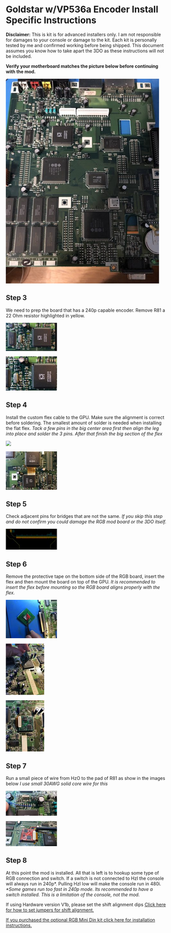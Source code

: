 ﻿
# Goldstar w/VP536a Encoder Install Specific Instructions

**Disclaimer:**
 This is kit is for advanced installers only. I am not responsible for damages to your console or damage to the kit.  Each kit is personally tested by me and confirmed working before being shipped.  This document assumes you know how to take apart the 3DO as these instructions will not be included. 

**Verify your motherboard matches the picture below before continuing with the mod.**

[![](./images/goldvp536a/board_thumb.jpg)](./images/goldvp536a/board.jpg)

## Step 3
 We need to prep the board that has a 240p capable encoder. Remove R81 a 22 Ohm resistor highlighted in yellow.

[![](./images/goldvp536a/step3a_thumb.jpg)](./images/goldvp536a/step3a.png)

[![](./images/goldvp536a/step3b_thumb.jpg)](./images/goldvp536a/step3b.png)

## Step 4
 Install the custom flex cable to the GPU.  Make sure the alignment is correct before soldering. The smallest amount of solder is needed when installing the flat flex.
*Tack a few pins in the big center area first then align the leg into place and solder the 3 pins. After that finish the big section of the flex*

[![](./images/goldvp536a/step4_thumb.jpg)](./images/goldvp536a/step4a.jpg)

[![](./images/goldvp536a/step4b_thumb.jpg)](./images/goldvp536a/step4b.jpg)

## Step 5
 Check adjacent pins for bridges that are not the same.
*If you skip this step and do not confirm you could damage the RGB mod board or the 3DO itself.*

[![](./images/goldvp536a/step5_thumb.jpg)](./images/goldvp536a/step5.png)


## Step 6
 Remove the protective tape on the bottom side of the RGB board, insert the flex and then mount the board on top of the GPU.
*It is recommended to insert the flex before mounting so the RGB board aligns properly with the flex.*

[![](./images/goldvp536a/step6a_thumb.jpg)](./images/goldvp536a/step6a.jpg)

[![](./images/goldvp536a/step6b_thumb.jpg)](./images/goldvp536a/step6b.jpg)

[![](./images/goldvp536a/step6c_thumb.jpg)](./images/goldvp536a/step6c.jpg)


## Step 7
 Run a small piece of wire from HzO to the pad of R81 as show in the images below
*I use small 30AWG solid core wire for this*

[![](./images/goldvp536a/step7a_thumb.jpg)](./images/goldvp536a/step7a.jpg)

[![](./images/goldvp536a/step7b_thumb.jpg)](./images/goldvp536a/step7b.jpg)

## Step 8
 At this point the mod is installed.  All that is left is to hookup some type of RGB connection and switch.  If a switch is not connected to HzI the console will always run in 240p\*. Pulling HzI low will make the console run in 480i. 
*\*Some games run too fast in 240p mode.  Its recommended to have a switch installed.  This is a limitation of the console, not the mod.*


If using Hardware version V1b, please set the shift alignment dips [Click here for how to set jumpers for shift alignment.](3do_shift.md)

[If you purchased the optional RGB Mini Din kit click here for installation instructions.](3do_minidin.md)